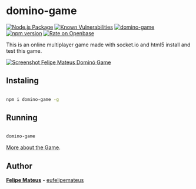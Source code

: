 # domino-game

[![Node.js Package](https://github.com/eufelipemateus/domino-game/actions/workflows/npm-publish-github-packages.yml/badge.svg?branch=master)](https://github.com/eufelipemateus/domino-game/actions/workflows/npm-publish-github-packages.yml) [![Known Vulnerabilities](https://snyk.io/test/npm/domino-game/badge.svg)](https://snyk.io/test/npm/domino-game)
 [![domino-game](https://snyk.io/advisor/npm-package/domino-game/badge.svg)](https://snyk.io/advisor/npm-package/domino-game)  [![npm version](https://badge.fury.io/js/domino-game.svg)](https://badge.fury.io/js/domino-game) [![Rate on Openbase](https://badges.openbase.com/js/rating/domino-game.svg)](https://openbase.com/js/domino-game?utm_source=embedded&utm_medium=badge&utm_campaign=rate-badge)

This is an online multiplayer game made with socket.io and html5 install and test this game.

[![Screenshot Felipe Mateus Dominó Game](https://felipemateus.com/wp-content/uploads/2020/12/domino_2020-1.png "Screenshot Jogo Dominó")](https://eufelipemateus.com/blog/2017/06/domino  "Screenshot Jogo Dominó")

## Instaling

```bash

npm i domino-game -g 
```
  
## Running

```bash

domino-game
```

[More about the Game](https://eufelipemateus.com/blog/2017/06/domino).

## Author

**[Felipe Mateus](https://eufelipemateus.com)** - [eufelipemateus](https://github.com/eufelipemateus)
